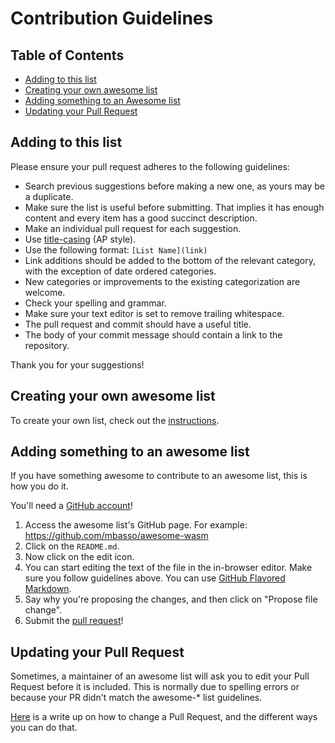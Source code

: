 # Contribution Guidelines

## Table of Contents

- [Adding to this list](#adding-to-this-list)
- [Creating your own awesome list](#creating-your-own-awesome-list)
- [Adding something to an Awesome list](#adding-something-to-an-awesome-list)
- [Updating your Pull Request](#updating-your-pull-request)

## Adding to this list

Please ensure your pull request adheres to the following guidelines:

- Search previous suggestions before making a new one, as yours may be a
  duplicate.
- Make sure the list is useful before submitting. That implies it has enough
  content and every item has a good succinct description.
- Make an individual pull request for each suggestion.
- Use [title-casing](https://capitalizemytitle.com/) (AP style).
- Use the following format: `[List Name](link)`
- Link additions should be added to the bottom of the relevant category, with
  the exception of date ordered categories.
- New categories or improvements to the existing categorization are welcome.
- Check your spelling and grammar.
- Make sure your text editor is set to remove trailing whitespace.
- The pull request and commit should have a useful title.
- The body of your commit message should contain a link to the repository.

Thank you for your suggestions!

## Creating your own awesome list

To create your own list, check out the
[instructions](https://github.com/sindresorhus/awesome/blob/master/create-list.md).

## Adding something to an awesome list

If you have something awesome to contribute to an awesome list, this is how you
do it.

You'll need a [GitHub account](https://github.com/join)!

1. Access the awesome list's GitHub page. For example:
   https://github.com/mbasso/awesome-wasm
2. Click on the `README.md`.
3. Now click on the edit icon.
4. You can start editing the text of the file in the in-browser editor. Make
   sure you follow guidelines above. You can use
   [GitHub Flavored Markdown](https://help.github.com/articles/github-flavored-markdown/).
5. Say why you're proposing the changes, and then click on "Propose file
   change".
6. Submit the
   [pull request](https://help.github.com/articles/using-pull-requests/)!

## Updating your Pull Request

Sometimes, a maintainer of an awesome list will ask you to edit your Pull
Request before it is included. This is normally due to spelling errors or
because your PR didn't match the awesome-\* list guidelines.

[Here](https://github.com/RichardLitt/docs/blob/master/amending-a-commit-guide.md)
is a write up on how to change a Pull Request, and the different ways you can do
that.
